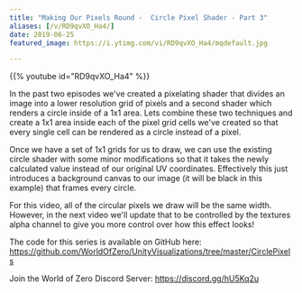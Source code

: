 ```yaml
---
title: "Making Our Pixels Round -  Circle Pixel Shader - Part 3"
aliases: [/v/RD9qvXO_Ha4/]
date: 2019-06-25
featured_image: https://i.ytimg.com/vi/RD9qvXO_Ha4/mqdefault.jpg

---
```


{{% youtube id="RD9qvXO_Ha4" %}}

In the past two episodes we've created a pixelating shader that divides an image into a lower resolution grid of pixels and a second shader which renders a circle inside of a 1x1 area. Lets combine these two techniques and create a 1x1 area inside each of the pixel grid cells we've created so that every single cell can be rendered as a circle instead of a pixel.

Once we have a set of 1x1 grids for us to draw, we can use the existing circle shader with some minor modifications so that it takes the newly calculated value instead of our original UV coordinates. Effectively this just introduces a background canvas to our image (it will be black in this example) that frames every circle.

For this video, all of the circular pixels we draw will be the same width. However, in the next video we'll update that to be controlled by the textures alpha channel to give you more control over how this effect looks!

The code for this series is available on GitHub here: https://github.com/WorldOfZero/UnityVisualizations/tree/master/CirclePixels

Join the World of Zero Discord Server: https://discord.gg/hU5Kq2u